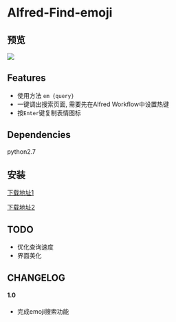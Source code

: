 # Alfred-Find-emoji

## 预览
![](https://photos-picgo.oss-cn-beijing.aliyuncs.com/img/u0qxs-lqzql.gif)

## Features

+ 使用方法 `em {query}`
+ 一键调出搜索页面, 需要先在Alfred Workflow中设置热键
+ 按`Enter`键复制表情图标

## Dependencies

python2.7

## 安装

[下载地址1](https://github.com/echo-cool/Alfred3-Find-emoji/raw/master/Find%20emoji.alfredworkflow) 

[下载地址2](http://photos-picgo.oss-cn-beijing.aliyuncs.com/Find-emoji.alfredworkflow)



## TODO

+ 优化查询速度
+ 界面美化

## CHANGELOG
#### 1.0

+ 完成emoji搜索功能